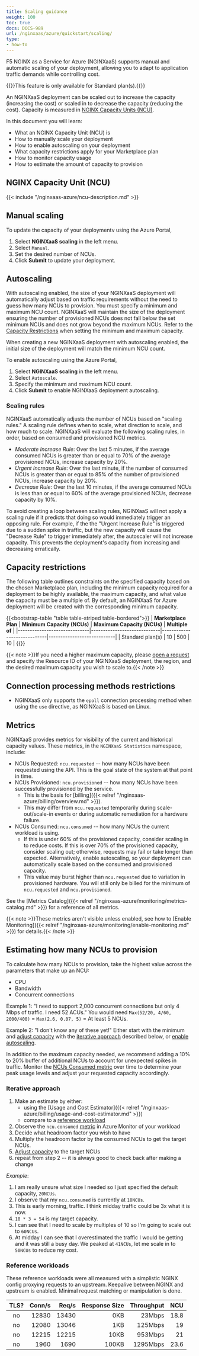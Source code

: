 ```yaml
---
title: Scaling guidance
weight: 100
toc: true
docs: DOCS-989
url: /nginxaas/azure/quickstart/scaling/
type:
- how-to
---
```


F5 NGINX as a Service for Azure (NGINXaaS) supports manual and automatic scaling of your deployment, allowing you to adapt to application traffic demands while controlling cost.

{{<note>}}This feature is only available for Standard plan(s).{{</note>}}

An NGINXaaS deployment can be scaled out to increase the capacity (increasing the cost) or scaled in to decrease the capacity (reducing the cost). Capacity is measured in [NGINX Capacity Units (NCU)](#nginx-capacity-unit-ncu).

In this document you will learn:

* What an NGINX Capacity Unit (NCU) is
* How to manually scale your deployment
* How to enable autoscaling on your deployment
* What capacity restrictions apply for your Marketplace plan
* How to monitor capacity usage
* How to estimate the amount of capacity to provision

## NGINX Capacity Unit (NCU)

{{< include "/nginxaas-azure/ncu-description.md" >}}

## Manual scaling

To update the capacity of your deploymentv using the Azure Portal,

 1. Select **NGINXaaS scaling** in the left menu.
 1. Select `Manual`.
 1. Set the desired number of NCUs.
 1. Click **Submit** to update your deployment.

## Autoscaling

With autoscaling enabled, the size of your NGINXaaS deployment will automatically adjust based on traffic requirements without the need to guess how many NCUs to provision. You must specify a minimum and maximum NCU count. NGINXaaS will maintain the size of the deployment ensuring the number of provisioned NCUs does not fall below the set minimum NCUs and does not grow beyond the maximum NCUs. Refer to the [Capacity Restrictions](#capacity-restrictions) when setting the minimum and maximum capacity.

When creating a new NGINXaaS deployment with autoscaling enabled, the initial size of the deployment will match the minimum NCU count.

To enable autoscaling using the Azure Portal,

 1. Select **NGINXaaS scaling** in the left menu.
 1. Select `Autoscale`.
 1. Specify the minimum and maximum NCU count.
 1. Click **Submit** to enable NGINXaaS deployment autoscaling.

### Scaling rules

NGINXaaS automatically adjusts the number of NCUs based on "scaling rules." A scaling rule defines when to scale, what direction to scale, and how much to scale. NGINXaaS will evaluate the following scaling rules, in order, based on consumed and provisioned NCU metrics.

 - *Moderate Increase Rule*: Over the last 5 minutes, if the average consumed NCUs is greater than or equal to 70% of the average provisioned NCUs, increase capacity by 20%.
 - *Urgent Increase Rule*: Over the last minute, if the number of consumed NCUs is greater than or equal to 85% of the number of provisioned NCUs, increase capacity by 20%.
 - *Decrease Rule*: Over the last 10 minutes, if the average consumed NCUs is less than or equal to 60% of the average provisioned NCUs, decrease capacity by 10%.

To avoid creating a loop between scaling rules, NGINXaaS will not apply a scaling rule if it predicts that doing so would immediately trigger an opposing rule. For example, if the the "Urgent Increase Rule" is triggered due to a sudden spike in traffic, but the new capacity will cause the "Decrease Rule" to trigger immediately after, the autoscaler will not increase capacity. This prevents the deployment's capacity from increasing and decreasing erratically.

## Capacity restrictions

The following table outlines constraints on the specified capacity based on the chosen Marketplace plan, including the minimum capacity required for a deployment to be highly available, the maximum capacity, and what value the capacity must be a multiple of. By default, an NGINXaaS for Azure deployment will be created with the corresponding minimum capacity.

{{<bootstrap-table "table table-striped table-bordered">}}
| **Marketplace Plan**         | **Minimum Capacity (NCUs)** | **Maximum Capacity (NCUs)** | **Multiple of**            |
|------------------------------|-----------------------------|-----------------------------|----------------------------|
| Standard plan(s)                  | 10                          | 500                         | 10                         |
{{</bootstrap-table>}}

{{< note >}}If you need a higher maximum capacity, please [open a request](https://my.f5.com/manage/s/) and specify the Resource ID of your NGINXaaS deployment, the region, and the desired maximum capacity you wish to scale to.{{< /note >}}

## Connection processing methods restrictions

- NGINXaaS only supports the `epoll` connection processing method when using the `use` directive, as NGINXaaS is based on Linux.

## Metrics

NGINXaaS provides metrics for visibility of the current and historical capacity values. These metrics, in the `NGINXaaS Statistics` namespace, include:

* NCUs Requested: `ncu.requested` -- how many NCUs have been requested using the API. This is the goal state of the system at that point in time.
* NCUs Provisioned: `ncu.provisioned` -- how many NCUs have been successfully provisioned by the service.
  * This is the basis for [billing]({{< relref "/nginxaas-azure/billing/overview.md" >}}).
  * This may differ from `ncu.requested` temporarily during scale-out/scale-in events or during automatic remediation for a hardware failure.
* NCUs Consumed: `ncu.consumed` -- how many NCUs the current workload is using.
  * If this is under 60% of the provisioned capacity, consider scaling in to reduce costs. If this is over 70% of the provisioned capacity, consider scaling out; otherwise, requests may fail or take longer than expected. Alternatively, enable autoscaling, so your deployment can automatically scale based on the consumed and provisioned capacity.
  * This value may burst higher than `ncu.requested` due to variation in provisioned hardware. You will still only be billed for the minimum of `ncu.requested` and `ncu.provisioned`.

See the [Metrics Catalog]({{< relref "/nginxaas-azure/monitoring/metrics-catalog.md" >}}) for a reference of all metrics.

{{< note >}}These metrics aren't visible unless enabled, see how to [Enable Monitoring]({{< relref "/nginxaas-azure/monitoring/enable-monitoring.md" >}}) for details.{{< /note >}}

## Estimating how many NCUs to provision

To calculate how many NCUs to provision, take the highest value across the parameters that make up an NCU:

* CPU
* Bandwidth
* Concurrent connections

Example 1: "I need to support 2,000 concurrent connections but only 4 Mbps of traffic. I need 52 ACUs." You would need `Max(52/20, 4/60, 2000/400)` = `Max(2.6, 0.07, 5)` = At least 5 NCUs.

Example 2: "I don't know any of these yet!" Either start with the minimum and [adjust capacity](#adjusting-capacity) with the [iterative approach](#iterative-approach) described below, or [enable autoscaling](#autoscaling).

In addition to the maximum capacity needed, we recommend adding a 10% to 20% buffer of additional NCUs to account for unexpected spikes in traffic. Monitor the [NCUs Consumed metric](#metrics) over time to determine your peak usage levels and adjust your requested capacity accordingly.

### Iterative approach

1. Make an estimate by either:
    * using the [Usage and Cost Estimator]({{< relref "/nginxaas-azure/billing/usage-and-cost-estimator.md" >}})
    * compare to a [reference workload](#reference-workloads)
2. Observe the `ncu.consumed` [metric](#metrics) in Azure Monitor of your workload
3. Decide what headroom factor you wish to have
4. Multiply the headroom factor by the consumed NCUs to get the target NCUs.
5. [Adjust capacity](#adjusting-capacity)  to the target NCUs
6. repeat from step 2 -- it is always good to check back after making a change

*Example*:

1. I am really unsure what size I needed so I just specified the default capacity,  `20NCUs`.
2. I observe that my `ncu.consumed` is currently at `18NCUs`.
3. This is early morning, traffic. I think midday traffic could be 3x what it is now.
4. `18 * 3 = 54` is my target capacity.
5. I can see that I need to scale by multiples of 10 so I'm going to scale out to `60NCUs`.
6. At midday I can see that I overestimated the traffic I would be getting and it was still a busy day. We peaked at `41NCUs`, let me scale in to `50NCUs` to reduce my cost.

### Reference workloads

These reference workloads were all measured with a simplistic NGINX config proxying requests to an upstream. Keepalive between NGINX and upstream is enabled. Minimal request matching or manipulation is done.

| **TLS?** | **Conn/s** | **Req/s** | **Response Size** | **Throughput** | **NCU** |
|:--------:|-----------:|----------:|------------------:|---------------:|--------:|
| no       |      12830 |     13430 |               0KB |         23Mbps |    18.8 |
| no       |      12080 |     13046 |               1KB |        125Mbps |      19 |
| no       |      12215 |     12215 |              10KB |        953Mbps |      21 |
| no       |       1960 |      1690 |             100KB |       1295Mbps |    23.6 |
